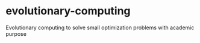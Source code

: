 # evolutionary-computing
Evolutionary computing to solve small optimization problems with academic purpose
